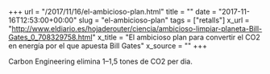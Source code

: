 +++
url = "/2017/11/16/el-ambicioso-plan.html"
title = ""
date = "2017-11-16T12:53:00+00:00"
slug = "el-ambicioso-plan"
tags = ["retalls"]
x_url = "http://www.eldiario.es/hojaderouter/ciencia/ambicioso-limpiar-planeta-Bill-Gates_0_708329758.html"
x_title = "El ambicioso plan para convertir el CO2 en energía por el que apuesta Bill Gates"
x_source = ""
+++

Carbon Engineering elimina 1–1,5 tones de CO2 per dia.
